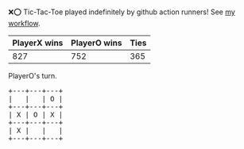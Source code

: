 :x::o: Tic-Tac-Toe played indefinitely by github action runners! See [my workflow](.github/workflows/play.yaml).

|PlayerX wins|PlayerO wins|Ties|
|-|-|-|
|827|752|365|

PlayerO's turn.

<pre>
+---+---+---+
|   |   | O |
+---+---+---+
| X | O | X |
+---+---+---+
| X |   |   |
+---+---+---+
</pre>